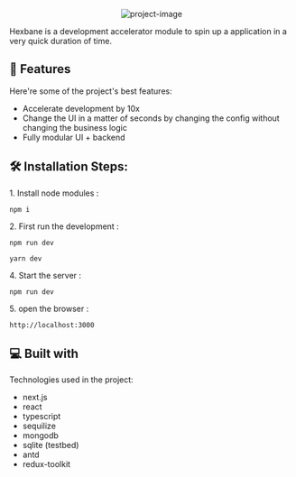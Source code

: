 <p align="center"><img src="https://socialify.git.ci/shivaraj65/hexbane/image?description=1&font=Rokkitt&forks=1&issues=1&name=1&owner=1&pattern=Floating%20Cogs&pulls=1&stargazers=1&theme=Dark" alt="project-image"></p>

<p id="description">Hexbane is a development accelerator module to spin up a application in a very quick duration of time.</p>

<h2>🚀 Features</h2>

Here're some of the project's best features:

- Accelerate development by 10x
- Change the UI in a matter of seconds by changing the config without changing the business logic
- Fully modular UI + backend

<h2>🛠️ Installation Steps:</h2>

<p>1. Install node modules :</p>

```
npm i
```

<p>2. First run the development :</p>

```
npm run dev
```

```
yarn dev
```

<p>4. Start the server :</p>

```
npm run dev
```

<p>5. open the browser :</p>

```
http://localhost:3000
```

<h2>💻 Built with</h2>

Technologies used in the project:

- next.js
- react
- typescript
- sequilize
- mongodb
- sqlite (testbed)
- antd 
- redux-toolkit

